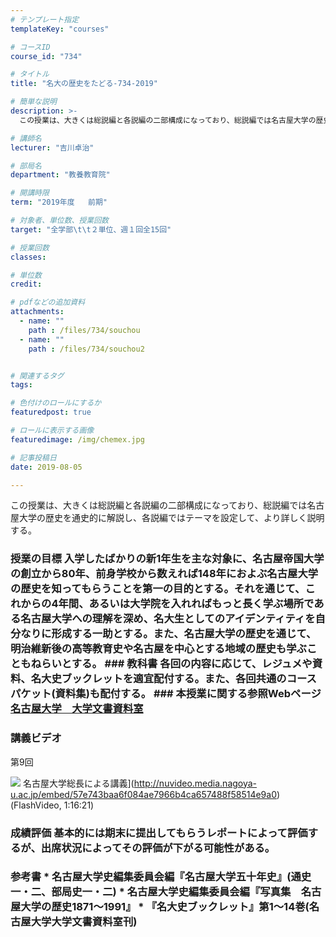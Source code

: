 ```yaml
---
# テンプレート指定
templateKey: "courses"

# コースID
course_id: "734"

# タイトル
title: "名大の歴史をたどる-734-2019"

# 簡単な説明
description: >-
  この授業は、大きくは総説編と各説編の二部構成になっており、総説編では名古屋大学の歴史を通史的に解説し、各説編ではテーマを設定して、より詳しく説明する。...

# 講師名
lecturer: "吉川卓治"

# 部局名
department: "教養教育院"

# 開講時限
term: "2019年度	前期"

# 対象者、単位数、授業回数
target: "全学部\t\t２単位、週１回全15回"

# 授業回数
classes: 

# 単位数
credit: 

# pdfなどの追加資料
attachments: 
  - name: "" 
    path : /files/734/souchou
  - name: "" 
    path : /files/734/souchou2


# 関連するタグ
tags:

# 色付けのロールにするか
featuredpost: true

# ロールに表示する画像
featuredimage: /img/chemex.jpg

# 記事投稿日
date: 2019-08-05

---
```

この授業は、大きくは総説編と各説編の二部構成になっており、総説編では名古屋大学の歴史を通史的に解説し、各説編ではテーマを設定して、より詳しく説明する。


 ### 授業の目標 入学したばかりの新1年生を主な対象に、名古屋帝国大学の創立から80年、前身学校から数えれば148年におよぶ名古屋大学の歴史を知ってもらうことを第一の目的とする。それを通じて、これからの4年間、あるいは大学院を入れればもっと長く学ぶ場所である名古屋大学への理解を深め、名大生としてのアイデンティティを自分なりに形成する一助とする。また、名古屋大学の歴史を通じて、明治維新後の高等教育史や名古屋を中心とする地域の歴史も学ぶこともねらいとする。 ### 教科書 各回の内容に応じて、レジュメや資料、名大史ブックレットを適宜配付する。また、各回共通のコースパケット(資料集)も配付する。 ### 本授業に関する参照Webページ [名古屋大学　大学文書資料室](http://nua.jimu.nagoya-u.ac.jp/)

### 講義ビデオ

第9回


![](/files/734/souchou2) 名古屋大学総長による講義](http://nuvideo.media.nagoya-u.ac.jp/embed/57e743baa6f084ae7966b4ca657488f58514e9a0) (FlashVideo, 1:16:21)

 ### 成績評価 基本的には期末に提出してもらうレポートによって評価するが、出席状況によってその評価が下がる可能性がある。
 ### 参考書 * 名古屋大学史編集委員会編『名古屋大学五十年史』(通史一・二、部局史一・二) * 名古屋大学史編集委員会編『写真集　名古屋大学の歴史1871～1991』 * 『名大史ブックレット』第1～14巻(名古屋大学大学文書資料室刊)